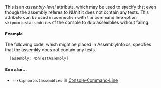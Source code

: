 This is an _assembly-level_ attribute, which may be used to specify that even though
the assembly referes to NUnit it does not contain any tests. This attribute can be
used in connection with the command line option `--skipnontestassemblies` of the
console to skip assemblies without failing.

#### Example

The following code, which might be placed in AssemblyInfo.cs, specifies that the
assembly does not contain any tests.

```csharp
  [assembly: NonTestAssembly]
```


#### See also...
 * `--skipnontestassemblies` in [Console-Command-Line](xref:ConsoleCommandLine)
